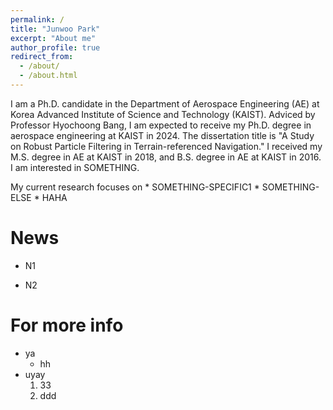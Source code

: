```yaml
---
permalink: /
title: "Junwoo Park"
excerpt: "About me"
author_profile: true
redirect_from: 
  - /about/
  - /about.html
---
```


I am a Ph.D. candidate in the Department of Aerospace Engineering (AE) at Korea Advanced Institute of Science and Technology (KAIST). Adviced by Professor Hyochoong Bang, I am expected to receive my Ph.D. degree in aerospace engineering at KAIST in 2024. The dissertation title is "A Study on Robust Particle Filtering in Terrain-referenced Navigation." I received my M.S. degree in AE at KAIST in 2018, and B.S. degree in AE at KAIST in 2016. I am interested in SOMETHING. 

My current research focuses on 
	* SOMETHING-SPECIFIC1
	* SOMETHING-ELSE
	* HAHA
	


News
======
* N1
- N2


For more info
=====
* ya
	* hh
* uyay
	1. 33
	2. ddd